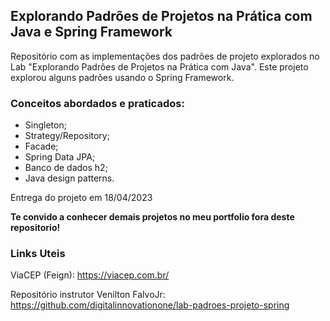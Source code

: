 ## Explorando Padrões de Projetos na Prática com Java e Spring Framework

Repositório com as implementações dos padrões de projeto explorados no Lab "Explorando Padrões de Projetos na Prática com Java". 
Este projeto explorou alguns padrões usando o Spring Framework.

### Conceitos abordados e praticados: 
- Singleton;
- Strategy/Repository;
- Facade;
- Spring Data JPA;
- Banco de dados h2;
- Java design patterns.

Entrega do projeto em 18/04/2023

<strong>Te convido a conhecer demais projetos no meu portfolio fora deste repositorio!</strong>


### Links Uteis

ViaCEP (Feign): https://viacep.com.br/

Repositório instrutor Venilton FalvoJr: https://github.com/digitalinnovationone/lab-padroes-projeto-spring